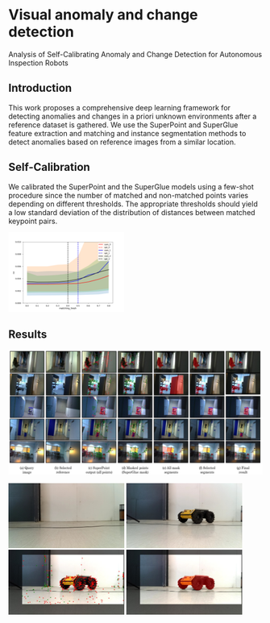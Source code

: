 
# Visual anomaly and change detection

Analysis of  Self-Calibrating Anomaly and Change Detection for Autonomous Inspection Robots

## Introduction

This work proposes a comprehensive deep learning framework for detecting anomalies and changes in a priori unknown environments after a reference dataset is gathered.
We use the SuperPoint and SuperGlue feature extraction and
matching and instance segmentation methods to detect anomalies based on reference images from a similar location. 

## Self-Calibration

We calibrated the SuperPoint and the SuperGlue models using a few-shot procedure since the number of matched and non-matched points varies depending on different thresholds. The appropriate thresholds should yield a low standard deviation of the distribution of distances between matched keypoint pairs.


<p float="center">
  <img src="./self_calibration/calibration_results/cameras_key_thresh0.003.png" width="230" />
</p>

## Results

![](./output_images/all_together.png)


<p float="left">
  <img src="./input_images/b1.jpeg" width="230" />
  <img src="./input_images/b2.jpeg" width="230" /> 
  <img src="./output_images/overlapedPoints.jpg" width="230" />
  <img src="./output_images/a_final.jpg" width="230" />
</p>

